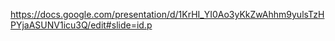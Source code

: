 https://docs.google.com/presentation/d/1KrHI_YI0Ao3yKkZwAhhm9yulsTzHPYjaASUNV1icu3Q/edit#slide=id.p
